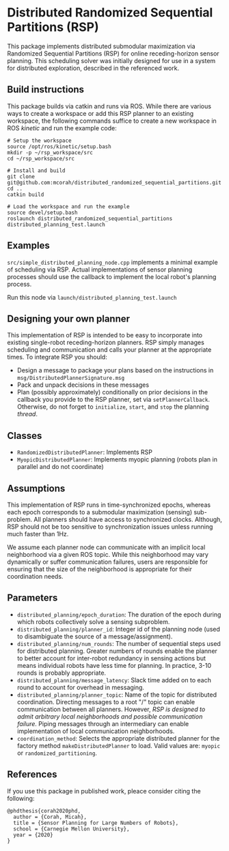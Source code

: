 # Distributed Randomized Sequential Partitions (RSP)

This package implements distributed submodular maximization via Randomized
Sequential Partitions (RSP) for online receding-horizon sensor planning.
This scheduling solver was initially designed for use in a system for
distributed exploration, described in the referenced work.

## Build instructions

This package builds via catkin and runs via ROS.
While there are various ways to create a workspace or add this RSP planner to an
existing workspace, the following commands suffice to create a new workspace in
ROS *kinetic* and run the example code:
```
# Setup the workspace
source /opt/ros/kinetic/setup.bash
mkdir -p ~/rsp_workspace/src
cd ~/rsp_workspace/src

# Install and build
git clone git@github.com:mcorah/distributed_randomized_sequential_partitions.git
cd ..
catkin build

# Load the workspace and run the example
source devel/setup.bash
roslaunch distributed_randomized_sequential_partitions distributed_planning_test.launch
```

## Examples

`src/simple_distributed_planning_node.cpp` implements a minimal example of
scheduling via RSP.
Actual implementations of sensor planning processes should use the callback to
implement the local robot's planning process.

Run this node via `launch/distributed_planning_test.launch`

## Designing your own planner

This implementation of RSP is intended to be easy to incorporate into existing
single-robot receding-horizon planners.
RSP simply manages scheduling and communication and calls your planner at the
appropriate times.
To integrate RSP you should:
* Design a message to package your plans based on the instructions in
  `msg/DistributedPlannerSignature.msg`
* Pack and unpack decisions in these messages
* Plan (possibly approximately) conditionally on prior decisions in the callback
  you provide to the RSP planner, set via `setPlannerCallback`.
Otherwise, do not forget to `initialize`, `start`, and `stop` the planning
*thread*.

## Classes

* `RandomizedDistributedPlanner`: Implements RSP
* `MyopicDistributedPlanner`: Implements myopic planning
  (robots plan in parallel and do not coordinate)

## Assumptions

This implementation of RSP runs in time-synchronized epochs, whereas each epoch
corresponds to a submodular maximization (sensing) sub-problem.
All planners should have access to synchronized clocks.
Although, RSP should not be too sensitive to synchronization issues unless
running much faster than 1Hz.

We assume each planner node can communicate with an implicit local neighborhood
via a given ROS topic.
While this neighborhood may vary dynamically or suffer communication failures,
users are responsible for ensuring that the size of the neighborhood is
appropriate for their coordination needs.

## Parameters

* `distributed_planning/epoch_duration`: The duration of the epoch during which
  robots collectively solve a sensing subproblem.
* `distributed_planning/planner_id`: Integer id of the planning node
  (used to disambiguate the source of a message/assignment).
* `distributed_planning/num_rounds`: The number of sequential steps used for
  distributed planning.
  Greater numbers of rounds enable the planner to better account for
  inter-robot redundancy in sensing actions but means individual robots have
  less time for planning.
  In practice, 3-10 rounds is probably appropriate.
* `distributed_planning/message_latency`: Slack time added on to each round to
  account for overhead in messaging.
* `distributed_planning/planner_topic`: Name of the topic for distributed
  coordination.
  Directing messages to a root "/" topic can enable communication between all
  planners.
  However, *RSP is designed to admit arbitrary local neighborhoods and possible
  communication failure.*
  Piping messages through an intermediary can enable implementation of local
  communication neighborhoods.
* `coordination_method`: Selects the appropriate distributed planner for the
  factory method `makeDistributedPlanner` to load.
  Valid values are: `myopic` or `randomized_partitioning`.

## References

If you use this package in published work, pleace consider citing the following:

```
@phdthesis{corah2020phd,
  author = {Corah, Micah},
  title = {Sensor Planning for Large Numbers of Robots},
  school = {Carnegie Mellon University},
  year = {2020}
}
```
